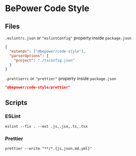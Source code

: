 # BePower Code Style

## Files

`.eslintrc.json` or `"eslintConfig"` property inside `package.json`

```json
{
  "extends": ["@bepower/code-style"],
  "parserOptions": {
    "project": "./tsconfig.json"
  }
}
```

`.prettierrc` or `"prettier"` property inside `package.json`

```json
"@bepower/code-style/prettier"
```

## Scripts

### ESLint

`eslint --fix . --ext .js,.jsx,.ts,.tsx`

### Prettier

`prettier --write "**/*.{js,json,md,yml}"`
